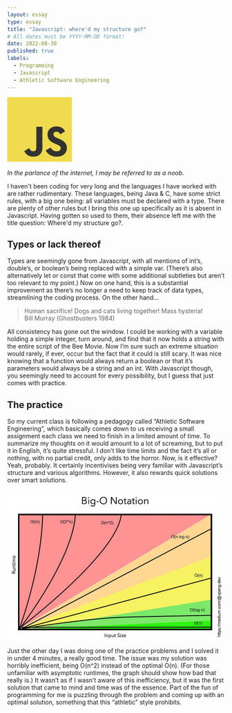 ```yaml
---
layout: essay
type: essay
title: "Javascript: where'd my structure go?"
# All dates must be YYYY-MM-DD format!
date: 2022-08-30
published: true
labels:
  - Programming
  - Javascript
  - Athletic Software Engineering
---
```


<img width="150px" class="rounded float-start pe-4" src="../img/javascript.png">

*In the parlance of the internet, I may be referred to as a noob.*

I haven't been coding for very long and the languages I have worked with are rather rudimentary. These languages, being Java & C, have some strict rules, with a big one being: all variables must be declared with a type. There are plenty of other rules but I bring this one up specifically as it is absent in Javascript. Having gotten so used to them, their absence left me with the title question: Where'd my structure go?.

## Types or lack thereof

Types are seemingly gone from Javascript, with all mentions of int’s, double’s, or boolean’s being replaced with a simple var. (There’s also alternatively let or const that come with some additional subtleties but aren’t too relevant to my point.) Now on one hand, this is a substantial improvement as there’s no longer a need to keep track of data types, streamlining the coding process. On the other hand…

<blockquote>
Human sacrifice! Dogs and cats living together! Mass hysteria!
<footer>Bill Murray (Ghostbusters 1984)</footer>
</blockquote>
 
All consistency has gone out the window. I could be working with a variable holding a simple integer, turn around, and find that it now holds a string with the entire script of the Bee Movie. Now I’m sure such an extreme situation would rarely, if ever, occur but the fact that it could is still scary. It was nice knowing that a function would always return a boolean or that it’s parameters would always be a string and an int. With Javascript though, you seemingly need to account for every possibility, but I guess that just comes with practice.

## The practice

So my current class is following a pedagogy called “Athletic Software Engineering”, which basically comes down to us receiving a small assignment each class we need to finish in a limited amount of time. To summarize my thoughts on it would amount to a lot of screaming, but to put it in English, it’s quite stressful. I don’t like time limits and the fact it’s all or nothing, with no partial credit, only adds to the horror. Now, is it effective? Yeah, probably. It certainly incentivises being very familiar with Javascript’s structure and various algorithms. However, it also rewards quick solutions over smart solutions. 

<img width="500px" class="rounded float-end pe-4" src="../img/Big_O.jpeg">

Just the other day I was doing one of the practice problems and I solved it in under 4 minutes, a really good time. The issue was my solution was horribly inefficient, being O(n^2) instead of the optimal O(n). (For those unfamiliar with asymptotic runtimes, the graph should show how bad that really is.) It wasn’t as if I wasn’t aware of this inefficiency, but it was the first solution that came to mind and time was of the essence. Part of the fun of programming for me is puzzling through the problem and coming up with an optimal solution, something that this “athletic” style prohibits.
